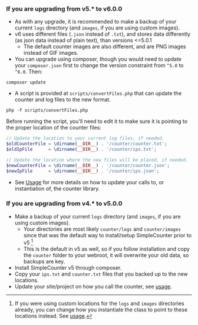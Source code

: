 ### If you are upgrading from v5.* to v6.0.0

* As with any upgrade, it is recommended to make a backup of your current `logs` directory (and `images`, if you are using custom images).
* v6 uses different files (`.json` instead of `.txt`), and stores data differently (as json data instead of plain text), than versions <=5.0.1
  * The default counter images are also different, and are PNG images instead of GIF images.
* You can upgrade using composer, though you would need to update your `composer.json` first to change the version constraint from `^5.0` to `^6.0`. Then:

```shell
composer update
```

* A script is provided at `scripts/convertFiles.php` that can update the counter and log files to the new format.

```shell
php -f scripts/convertFiles.php
```

Before running the script, you'll need to edit it to make sure it is pointing to the proper location of the counter files:

```php
// Update the location to your current log files, if needed.
$oldCounterFile = \dirname(__DIR__) . '/counter/counter.txt';
$oldIpFile      = \dirname(__DIR__) . '/counter/ips.txt';

// Update the location where the new files will be placed, if needed.
$newCounterFile = \dirname(__DIR__) . '/counter/counter.json';
$newIpFile      = \dirname(__DIR__) . '/counter/ips.json';
```

* See [Usage](README.md#usage) for more details on how to update your calls to, or instantiation of, the counter library.


### If you are upgrading from v4.* to v5.0.0

* Make a backup of your current `logs` directory (and `images`, if you are using custom images).
  * Your directories are most likely `counter/logs` and `counter/images` since that was the default way to install/setup SimpleCounter prior to v5 [^1]
  * This is the default in v5 as well, so if you follow installation and copy the `counter` folder to your webroot, it will overwrite your old data, so backups are key. 
* Install SimpleCounter v5 through composer.
* Copy your `ips.txt` and `counter.txt` files that you backed up to the new locations.
* Update your site/project on how you call the counter, see [usage](https://github.com/ericsizemore/simple_counter/blob/5.0.x/README.md#usage).

[^1]: If you were using custom locations for the `logs` and `images` directories already, you can change how you instantiate the class to point to these locations instead. See [usage](https://github.com/ericsizemore/simple_counter/blob/5.0.x/README.md#usage).